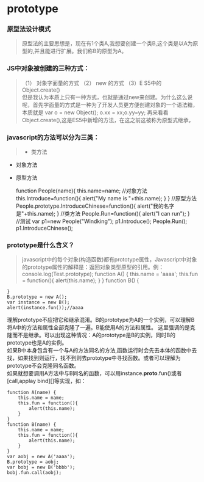 # prototype
### 原型法设计模式
>原型法的主要思想是，现在有1个类A,我想要创建一个类B,这个类是以A为原型的,并且能进行扩展。我们称B的原型为A。

### JS中对象被创建的三种方式：
> （1） 对象字面量的方式 
（2） new 的方式 
（3）E S5中的Object.create()  
但是我认为本质上只有一种方式，也就是通过new来创建。为什么这么说呢，首先字面量的方式是一种为了开发人员更方便创建对象的一个语法糖，本质就是 var o = new Object(); o.xx = xx;o.yy=yy; 再来看看Object.create(),这是ES5中新增的方法，在这之前这被称为原型式继承，



### javascript的方法可以分为三类：
> * 类方法  
* 对象方法
* 原型方法

    function People(name){
        this.name=name;
        //对象方法
        this.Introduce=function(){
            alert("My name is "+this.name);
        }
    }
    //原型方法
    People.prototype.IntroduceChinese=function(){
        alert("我的名字是"+this.name);
    }
    //类方法
    People.Run=function(){
        alert("I can run");
    }    
    //测试
    var p1=new People("Windking");
    p1.Introduce();
    People.Run();
    p1.IntroduceChinese(); 
    
### prototype是什么含义？
> javascript中的每个对象(构造函数)都有prototype属性，Javascript中对象的prototype属性的解释是：返回对象类型原型的引用。例：
 console.log(Test.prototype);
    function A() {
        this.name = 'aaaa';
        this.fun = function(){
            alert(this.name);
        }
    }
    function B() {
        
    }
    B.prototype = new A();
    var instance = new B();
    alert(instance.fun());//aaaa
  理解prototype不应把它和继承混淆。B的prototype为A的一个实例，可以理解B将A中的方法和属性全部克隆了一遍。B能使用A的方法和属性。 这里强调的是克隆而不是继承。可以出现这种情况：A的prototype是B的实例，同时B的prototype也是A的实例。  
  如果B中本身包含有一个与A的方法同名的方法,函数运行时会先去本体的函数中去找，如果找到则运行，找不到则去prototype中寻找函数。或者可以理解为prototype不会克隆同名函数。  
  如果就想要调用A方法中与B同名的函数，可以用instance.__proto__.fun()或者[call,applay bind][]等实现，如：

    function A(name) {
        this.name = name;
        this.fun = function(){
            alert(this.name);
        }
    }
    function B(name) {
        this.name = name;
        this.fun = function(){
            alert(this.name);
        }
    }
    var aobj = new A('aaaa');
    B.prototype = aobj;
    var bobj = new B('bbbb');
    bobj.fun.call(aobj);

